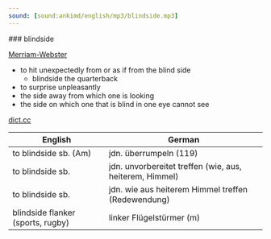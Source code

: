 ```yaml
---
sound: [sound:ankimd/english/mp3/blindside.mp3]
---
```


\### blindside

[Merriam-Webster](https://www.merriam-webster.com/dictionary/blindside)

- to hit unexpectedly from or as if from the blind side
    - blindside the quarterback
- to surprise unpleasantly
- the side away from which one is looking
- the side on which one that is blind in one eye cannot see

[dict.cc](https://www.dict.cc/blindside)

| English        | German       |
| -------------- | ------------ |
| to blindside sb. (Am) | jdn. überrumpeln (119) |
| to blindside sb. | jdn. unvorbereitet treffen (wie, aus, heiterem, Himmel) |
| to blindside sb. | jdn. wie aus heiterem Himmel treffen (Redewendung) |
| blindside flanker (sports, rugby) | linker Flügelstürmer (m) |
